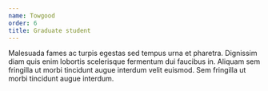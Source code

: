 ```yaml
---
name: Towgood
order: 6
title: Graduate student
---
```

Malesuada fames ac turpis egestas sed tempus urna et pharetra. Dignissim diam quis enim lobortis scelerisque fermentum dui faucibus in. Aliquam sem fringilla ut morbi tincidunt augue interdum velit euismod. Sem fringilla ut morbi tincidunt augue interdum.
